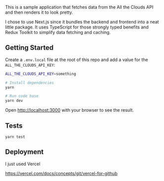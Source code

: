 This is a sample application that fetches data from the All the Clouds API and then renders it to look pretty.

I chose to use Next.js since it bundles the backend and frontend into a neat little package. It uses TypeScript for those strongly typed benefits and Redux Toolkit to simplify data fetching and caching.

## Getting Started

Create a `.env.local` file at the root of this repo and add a value for the `ALL_THE_CLOUDS_API_KEY`:

```bash
ALL_THE_CLOUDS_API_KEY=something
```

```bash
# Install dependencies
yarn

# Run code base
yarn dev
```

Open [http://localhost:3000](http://localhost:3000) with your browser to see the result.

## Tests

```base
yarn test
```

## Deployment

I just used Vercel

https://vercel.com/docs/concepts/git/vercel-for-github
